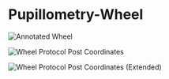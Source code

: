 # Pupillometry-Wheel


![Annotated Wheel](https://github.com/jovantormesvaquerano/Pupillometry-Wheel/assets/135740829/743abb41-5518-4917-9bde-c7935521df62)


![Wheel Protocol Post Coordinates](https://github.com/jovantormesvaquerano/Pupillometry-Wheel/assets/135740829/55f1cbfe-9d17-4efd-af8b-2df995eb98f9)


![Wheel Protocol Post Coordinates (Extended)](https://github.com/jovantormesvaquerano/Pupillometry-Wheel/assets/135740829/aff3a0a8-440d-4919-b445-9f0230324e19)

